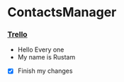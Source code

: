 # ContactsManager
 ### [Trello](https://app.swaggerhub.com/apis-docs/rustam.isma/api-documentation/2.0#/)
 - Hello Every one
 - My name is Rustam
- [x] Finish my changes
